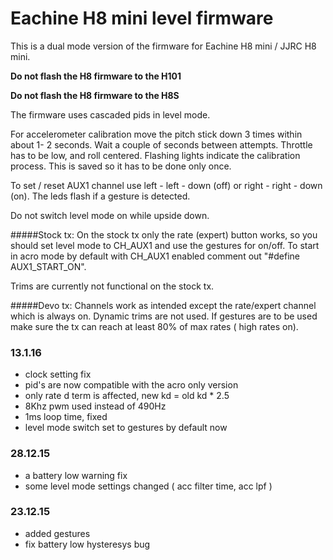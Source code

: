 # Eachine H8 mini level firmware

This is a dual mode version of the firmware for Eachine H8 mini / JJRC H8 mini.

**Do not flash the H8 firmware to the H101**

**Do not flash the H8 firmware to the H8S**

The firmware uses cascaded pids in level mode.


For accelerometer calibration move the pitch stick down 3 times within about 1- 2 seconds. Wait a couple of seconds between attempts. Throttle has to be low, and roll centered. Flashing lights indicate the calibration process. This is saved so it has to be done only once.

To set / reset AUX1 channel use left - left - down (off) or right - right - down (on). The leds flash if a gesture is detected.

Do not switch level mode on while upside down.

#####Stock tx:
On the stock tx only the rate (expert) button works, so you should set level mode to CH_AUX1 and use the gestures for on/off.
To start in acro mode by default with CH_AUX1 enabled comment out "#define AUX1_START_ON".

Trims are currently not functional on the stock tx.

#####Devo tx:
Channels work as intended except the rate/expert channel which is always on. Dynamic trims are not used. If gestures are to be used make sure the tx can reach at least 80% of max rates ( high rates on).

### 13.1.16
* clock setting fix
* pid's are now compatible with the acro only version 
* only rate d term is affected, new kd = old kd * 2.5
* 8Khz pwm used instead of 490Hz
* 1ms loop time, fixed
* level mode switch set to gestures by default now

### 28.12.15
* a battery low warning fix
* some level mode settings changed ( acc filter time, acc lpf )

### 23.12.15
* added gestures
* fix battery low hysteresys bug

